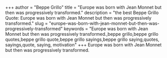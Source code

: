 +++
author = "Beppe Grillo"
title = "Europe was born with Jean Monnet but then was progressively transformed."
description = "the best Beppe Grillo Quote: Europe was born with Jean Monnet but then was progressively transformed."
slug = "europe-was-born-with-jean-monnet-but-then-was-progressively-transformed"
keywords = "Europe was born with Jean Monnet but then was progressively transformed.,beppe grillo,beppe grillo quotes,beppe grillo quote,beppe grillo sayings,beppe grillo saying,quotes, sayings,quote, saying, motivation"
+++
Europe was born with Jean Monnet but then was progressively transformed.

